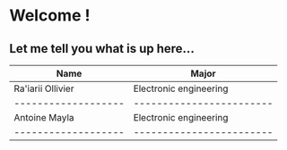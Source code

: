 # **Welcome !**
## Let me tell you what is up here...

|        Name       |        Major           |
|-------------------|------------------------|
| Ra'iarii Ollivier | Electronic engineering |
|-------------------|------------------------|
| Antoine Mayla     | Electronic engineering |
|-------------------|------------------------|
